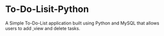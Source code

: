 # To-Do-Lisit-Python
A Simple To-Do-List application built using Python and MySQL that allows users to add ,view  and  delete tasks. 
